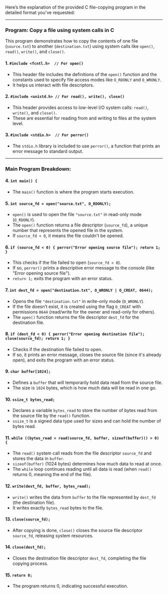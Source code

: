 Here’s the explanation of the provided C file-copying program in the detailed format you've requested:

---

### Program: Copy a file using system calls in C

This program demonstrates how to copy the contents of one file (`source.txt`) to another (`destination.txt`) using system calls like `open()`, `read()`, `write()`, and `close()`.

#### 1. `#include <fcntl.h>  // For open()`
- This header file includes the definitions of the `open()` function and the constants used to specify file access modes like `O_RDONLY` and `O_WRONLY`. 
- It helps us interact with file descriptors.

#### 2. `#include <unistd.h> // For read(), write(), close()`
- This header provides access to low-level I/O system calls: `read()`, `write()`, and `close()`. 
- These are essential for reading from and writing to files at the system level.

#### 3. `#include <stdio.h>  // For perror()`
- The `stdio.h` library is included to use `perror()`, a function that prints an error message to standard output.

---

### Main Program Breakdown:

#### 4. `int main() {`
- The `main()` function is where the program starts execution.

#### 5. `int source_fd = open("source.txt", O_RDONLY);`
- `open()` is used to open the file `"source.txt"` in read-only mode (`O_RDONLY`).
- The `open()` function returns a file descriptor (`source_fd`), a unique number that represents the opened file in the system.
- If `source_fd < 0`, it means the file couldn't be opened.

#### 6. `if (source_fd < 0) { perror("Error opening source file"); return 1; }`
- This checks if the file failed to open (`source_fd < 0`).
- If so, `perror()` prints a descriptive error message to the console (like "Error opening source file").
- `return 1;` exits the program with an error status.

#### 7. `int dest_fd = open("destination.txt", O_WRONLY | O_CREAT, 0644);`
- Opens the file `"destination.txt"` in write-only mode (`O_WRONLY`).
- If the file doesn’t exist, it is created using the flag `O_CREAT` with permissions `0644` (read/write for the owner and read-only for others).
- The `open()` function returns the file descriptor `dest_fd` for the destination file.

#### 8. `if (dest_fd < 0) { perror("Error opening destination file"); close(source_fd); return 1; }`
- Checks if the destination file failed to open. 
- If so, it prints an error message, closes the source file (since it's already open), and exits the program with an error status.

#### 9. `char buffer[1024];`
- Defines a `buffer` that will temporarily hold data read from the source file.
- The size is `1024` bytes, which is how much data will be read in one go.

#### 10. `ssize_t bytes_read;`
- Declares a variable `bytes_read` to store the number of bytes read from the source file by the `read()` function.
- `ssize_t` is a signed data type used for sizes and can hold the number of bytes read.

#### 11. `while ((bytes_read = read(source_fd, buffer, sizeof(buffer))) > 0) {`
- The `read()` system call reads from the file descriptor `source_fd` and stores the data in `buffer`.
- `sizeof(buffer)` (1024 bytes) determines how much data to read at once.
- The `while` loop continues reading until all data is read (when `read()` returns 0, meaning the end of the file).

#### 12. `write(dest_fd, buffer, bytes_read);`
- `write()` writes the data from `buffer` to the file represented by `dest_fd` (the destination file).
- It writes exactly `bytes_read` bytes to the file.

#### 13. `close(source_fd);`
- After copying is done, `close()` closes the source file descriptor `source_fd`, releasing system resources.

#### 14. `close(dest_fd);`
- Closes the destination file descriptor `dest_fd`, completing the file copying process.

#### 15. `return 0;`
- The program returns 0, indicating successful execution.
